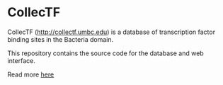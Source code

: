 # CollecTF

CollecTF (http://collectf.umbc.edu) is a database of transcription factor
binding sites in the Bacteria domain.

This repository contains the source code for the database and web interface.

Read more [here](http://www.ncbi.nlm.nih.gov/pubmed/24234444)


